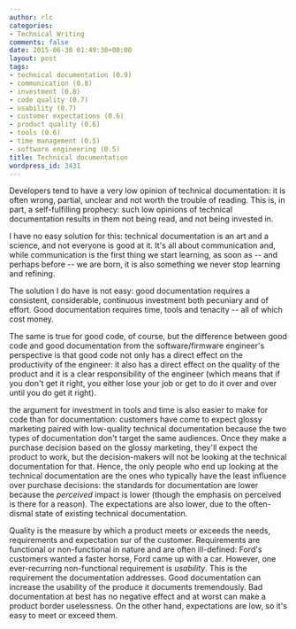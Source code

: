 ```yaml
---
author: rlc
categories:
- Technical Writing
comments: false
date: 2015-06-30 01:49:30+00:00
layout: post
tags:
- technical documentation (0.9)
- communication (0.8)
- investment (0.8)
- code quality (0.7)
- usability (0.7)
- customer expectations (0.6)
- product quality (0.6)
- tools (0.6)
- time management (0.5)
- software engineering (0.5)
title: Technical documentation
wordpress_id: 3431
---
```


Developers tend to have a very low opinion of technical documentation: it is often wrong, partial, unclear and not worth the trouble of reading. This is, in part, a self-fulfilling prophecy: such low opinions of technical documentation results in them not being read, and not being invested in.

<!--more-->

I have no easy solution for this: technical documentation is an art and a science, and not everyone is good at it. It's all about communication and, while communication is the first thing we start learning, as soon as -- and perhaps before -- we are born, it is also something we never stop learning and refining.

The solution I do have is not easy: good documentation requires a consistent, considerable, continuous investment both pecuniary and of effort. Good documentation requires time, tools and tenacity -- all of which cost money.

The same is true for good code, of course, but the difference between good code and good documentation from the software/firmware engineer's perspective is that good code not only has a direct effect on the productivity of the engineer: it also has a direct effect on the quality of the product and it is a clear responsibility of the engineer (which means that if you don't get it right, you either lose your job or get to do it over and over until you do get it right).

the argument for investment in tools and time is also easier to make for code than for documentation: customers have come to expect glossy marketing paired with low-quality technical documentation because the two types of documentation don't target the same audiences. Once they make a purchase decision based on the glossy marketing, they'll expect the product to work, but the decision-makers will not be looking at the technical documentation for that. Hence, the only people who end up looking at the technical documentation are the ones who typically have the least influence over purchase decisions: the standards for documentation are lower because the _perceived_ impact is lower (though the emphasis on perceived is there for a reason). The expectations are also lower, due to the often-dismal state of existing technical documentation.

Quality is the measure by which a product meets or exceeds the needs, requirements and expectation sur of the customer. Requirements are functional or non-functional in nature and are often ill-defined: Ford's customers wanted a faster horse, Ford came up with a car. However, one ever-recurring non-functional requirement is _usability_. This is the requirement the documentation addresses. Good documentation can increase the usability of the produce it documents tremendously. Bad documentation at best has no negative effect and at worst can make a product border uselessness. On the other hand, expectations are low, so it's easy to meet or exceed them.